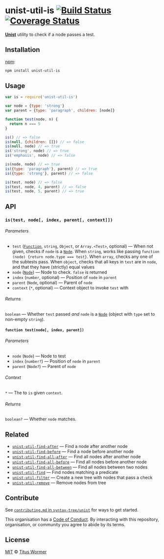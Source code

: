 # unist-util-is [![Build Status][travis-badge]][travis] [![Coverage Status][codecov-badge]][codecov]

[**Unist**][unist] utility to check if a node passes a test.

## Installation

[npm][]:

```bash
npm install unist-util-is
```

## Usage

```js
var is = require('unist-util-is')

var node = {type: 'strong'}
var parent = {type: 'paragraph', children: [node]}

function test(node, n) {
  return n === 5
}

is() // => false
is(null, {children: []}) // => false
is(null, node) // => true
is('strong', node) // => true
is('emphasis', node) // => false

is(node, node) // => true
is({type: 'paragraph'}, parent) // => true
is({type: 'strong'}, parent) // => false

is(test, node) // => false
is(test, node, 4, parent) // => false
is(test, node, 5, parent) // => true
```

## API

### `is(test, node[, index, parent[, context]])`

###### Parameters

*   `test` ([`Function`][test], `string`, `Object`, or `Array.<Test>`, optional)
    —  When not given, checks if `node` is a [`Node`][node].
    When `string`, works like passing `function (node) {return
    node.type === test}`.
    When `array`, checks any one of the subtests pass.
    When `object`, checks that all keys in `test` are in `node`,
    and that they have (strictly) equal values
*   `node` ([`Node`][node]) — Node to check.  `false` is returned
*   `index` (`number`, optional) — Position of `node` in `parent`
*   `parent` (`Node`, optional) — Parent of `node`
*   `context` (`*`, optional) — Context object to invoke `test` with

###### Returns

`boolean` — Whether `test` passed _and_ `node` is a [`Node`][node] (object
with `type` set to non-empty `string`).

#### `function test(node[, index, parent])`

###### Parameters

*   `node` (`Node`) — Node to test
*   `index` (`number?`) — Position of `node` in `parent`
*   `parent` (`Node?`) — Parent of `node`

###### Context

`*` — The to `is` given `context`.

###### Returns

`boolean?` — Whether `node` matches.

## Related

*   [`unist-util-find-after`](https://github.com/syntax-tree/unist-util-find-after)
    — Find a node after another node
*   [`unist-util-find-before`](https://github.com/syntax-tree/unist-util-find-before)
    — Find a node before another node
*   [`unist-util-find-all-after`](https://github.com/syntax-tree/unist-util-find-all-after)
    — Find all nodes after another node
*   [`unist-util-find-all-before`](https://github.com/syntax-tree/unist-util-find-all-before)
    — Find all nodes before another node
*   [`unist-util-find-all-between`](https://github.com/mrzmmr/unist-util-find-all-between)
    — Find all nodes between two nodes
*   [`unist-util-find`](https://github.com/blahah/unist-util-find)
    — Find nodes matching a predicate
*   [`unist-util-filter`](https://github.com/eush77/unist-util-filter)
    — Create a new tree with nodes that pass a check
*   [`unist-util-remove`](https://github.com/eush77/unist-util-remove)
    — Remove nodes from tree

## Contribute

See [`contributing.md` in `syntax-tree/unist`][contributing] for ways to get
started.

This organisation has a [Code of Conduct][coc].  By interacting with this
repository, organisation, or community you agree to abide by its terms.

## License

[MIT][license] © [Titus Wormer][author]

<!-- Definitions -->

[travis-badge]: https://img.shields.io/travis/syntax-tree/unist-util-is.svg

[travis]: https://travis-ci.org/syntax-tree/unist-util-is

[codecov-badge]: https://img.shields.io/codecov/c/github/syntax-tree/unist-util-is.svg

[codecov]: https://codecov.io/github/syntax-tree/unist-util-is

[npm]: https://docs.npmjs.com/cli/install

[license]: LICENSE

[author]: http://wooorm.com

[unist]: https://github.com/syntax-tree/unist

[node]: https://github.com/syntax-tree/unist#node

[test]: #function-testnode-index-parent

[contributing]: https://github.com/syntax-tree/unist/blob/master/contributing.md

[coc]: https://github.com/syntax-tree/unist/blob/master/code-of-conduct.md
